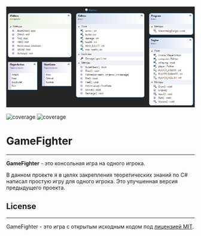 ![alt text](Diagram.png "Диаграмма классов")


![coverage](https://img.shields.io/badge/version-1.0-blue) ![coverage](https://img.shields.io/badge/-Okolo%20IT-orange)
# GameFighter
---
**GameFighter** - это консольная игра на одного игрока. 

В данном проекте я в целях закрепления теоретических знаний по C# написал простую игру для одного игрока. Это улучшенная версия предыдущего проекта. 

## License
---
GameFighter - это игра с открытым исходным кодом под [лицензией MIT](https://opensource.org/licenses/MIT).
